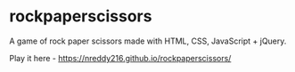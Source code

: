 # rockpaperscissors
A game of rock paper scissors made with HTML, CSS, JavaScript + jQuery.

Play it here - https://nreddy216.github.io/rockpaperscissors/
